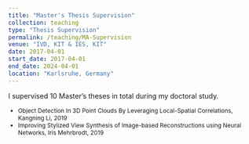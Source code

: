 ```yaml
---
title: "Master's Thesis Supervision"
collection: teaching
type: "Thesis Supervision"
permalink: /teaching/MA-Supervision
venue: "IVD, KIT & IES, KIT"
date: 2017-04-01
start_date: 2017-04-01
end_date: 2024-04-01
location: "Karlsruhe, Germany"
---
```


I supervised 10 Master’s theses in total during my doctoral study.

<ul style="list-style-type: disc; padding-left: 20px; font-size: 0.85em; margin: 0;">
    <li>Object Detection In 3D Point Clouds By Leveraging Local-Spatial Correlations, Kangning Li, 2019</li>
    <li>Improving Stylized View Synthesis of Image-based Reconstructions using Neural Networks, Iris Mehrbrodt, 2019</li>
</ul>